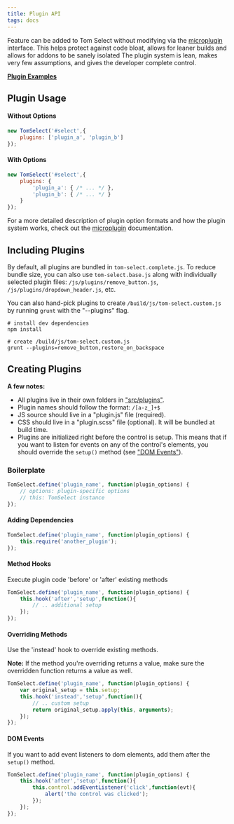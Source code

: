 ```yaml
---
title: Plugin API
tags: docs
---
```


Feature can be added to Tom Select without modifying via the [microplugin](https://github.com/brianreavis/microplugin.js) interface.
This helps protect against code bloat, allows for leaner builds and allows for addons to be sanely isolated
The plugin system is lean, makes very few assumptions, and gives the developer complete control.

**[Plugin Examples](/plugins)**

## Plugin Usage

#### Without Options

```js
new TomSelect('#select',{
	plugins: ['plugin_a', 'plugin_b']
});
```

#### With Options

```js
new TomSelect('#select',{
	plugins: {
		'plugin_a': { /* ... */ },
		'plugin_b': { /* ... */ }
	}
});
```

For a more detailed description of plugin option formats and how the plugin system works, check out the [microplugin](https://github.com/brianreavis/microplugin.js) documentation.


## Including Plugins

By default, all plugins are bundled in <code>tom-select.complete.js</code>.
To reduce bundle size, you can also use <code>tom-select.base.js</code> along with individually selected plugin files: <code>/js/plugins/remove_button.js</code>, <code>/js/plugins/dropdown_header.js</code>, etc.

You can also hand-pick plugins to create <code>/build/js/tom-select.custom.js</code> by running <code>grunt</code> with the "--plugins" flag.

```shell
# install dev dependencies
npm install

# create /build/js/tom-select.custom.js
grunt --plugins=remove_button,restore_on_backspace
```


## Creating Plugins

**A few notes:**
- All plugins live in their own folders in ["src/plugins"](https://github.com/orchidjs/tom-select/tree/master/src/plugins).
- Plugin names should follow the format: `/[a-z_]+$`
- JS source should live in a "plugin.js" file (required).
- CSS should live in a "plugin.scss" file (optional). It will be bundled at build time.
- Plugins are initialized right before the control is setup.
  This means that if you want to listen for events on any of the control's
  elements, you should override the `setup()` method (see ["DOM Events"](#dom-events)).


### Boilerplate

```js
TomSelect.define('plugin_name', function(plugin_options) {
	// options: plugin-specific options
	// this: TomSelect instance
});
```

#### Adding Dependencies

```js
TomSelect.define('plugin_name', function(plugin_options) {
	this.require('another_plugin');
});
```

#### Method Hooks

Execute plugin code 'before' or 'after' existing methods

```js
TomSelect.define('plugin_name', function(plugin_options) {
	this.hook('after','setup',function(){
		// .. additional setup
	});
});
```

#### Overriding Methods
Use the 'instead' hook to override existing methods.

**Note:** If the method you're overriding returns a value, make sure the
overridden function returns a value as well.

```js
TomSelect.define('plugin_name', function(plugin_options) {
	var original_setup = this.setup;
	this.hook('instead','setup',function(){
		// .. custom setup
		return original_setup.apply(this, arguments);
	});
});
```


#### DOM Events
If you want to add event listeners to dom elements, add them after the `setup()` method.

```js
TomSelect.define('plugin_name', function(plugin_options) {
	this.hook('after','setup',function(){
		this.control.addEventListener('click',function(evt){
			alert('the control was clicked');
		});
	});
});
```
